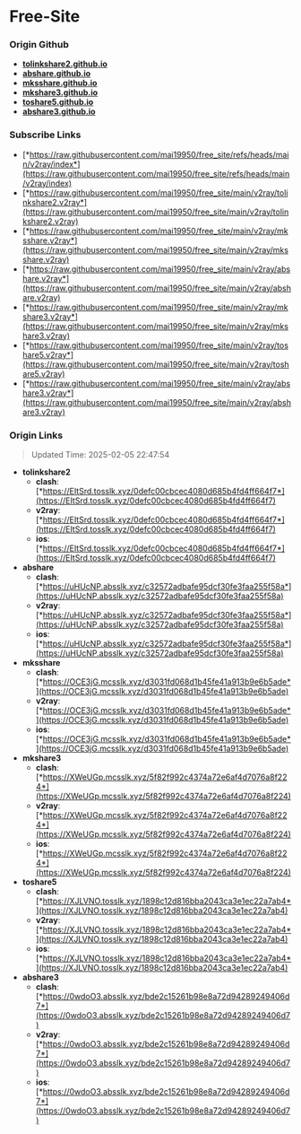 # Free-Site

### Origin Github

- [**tolinkshare2.github.io**](https://github.com/tolinkshare2/tolinkshare2.github.io)
- [**abshare.github.io**](https://github.com/abshare/abshare.github.io)
- [**mksshare.github.io**](https://github.com/mksshare/mksshare.github.io)
- [**mkshare3.github.io**](https://github.com/mkshare3/mkshare3.github.io)
- [**toshare5.github.io**](https://github.com/toshare5/toshare5.github.io)
- [**abshare3.github.io**](https://github.com/abshare3/abshare3.github.io)

### Subscribe Links

- [*https://raw.githubusercontent.com/mai19950/free_site/refs/heads/main/v2ray/index*](https://raw.githubusercontent.com/mai19950/free_site/refs/heads/main/v2ray/index)
- [*https://raw.githubusercontent.com/mai19950/free_site/main/v2ray/tolinkshare2.v2ray*](https://raw.githubusercontent.com/mai19950/free_site/main/v2ray/tolinkshare2.v2ray)
- [*https://raw.githubusercontent.com/mai19950/free_site/main/v2ray/mksshare.v2ray*](https://raw.githubusercontent.com/mai19950/free_site/main/v2ray/mksshare.v2ray)
- [*https://raw.githubusercontent.com/mai19950/free_site/main/v2ray/abshare.v2ray*](https://raw.githubusercontent.com/mai19950/free_site/main/v2ray/abshare.v2ray)
- [*https://raw.githubusercontent.com/mai19950/free_site/main/v2ray/mkshare3.v2ray*](https://raw.githubusercontent.com/mai19950/free_site/main/v2ray/mkshare3.v2ray)
- [*https://raw.githubusercontent.com/mai19950/free_site/main/v2ray/toshare5.v2ray*](https://raw.githubusercontent.com/mai19950/free_site/main/v2ray/toshare5.v2ray)
- [*https://raw.githubusercontent.com/mai19950/free_site/main/v2ray/abshare3.v2ray*](https://raw.githubusercontent.com/mai19950/free_site/main/v2ray/abshare3.v2ray)

### Origin Links

> Updated Time: 2025-02-05 22:47:54

- **tolinkshare2**
  - **clash**: [*https://EItSrd.tosslk.xyz/0defc00cbcec4080d685b4fd4ff664f7*](https://EItSrd.tosslk.xyz/0defc00cbcec4080d685b4fd4ff664f7)
  - **v2ray**: [*https://EItSrd.tosslk.xyz/0defc00cbcec4080d685b4fd4ff664f7*](https://EItSrd.tosslk.xyz/0defc00cbcec4080d685b4fd4ff664f7)
  - **ios**: [*https://EItSrd.tosslk.xyz/0defc00cbcec4080d685b4fd4ff664f7*](https://EItSrd.tosslk.xyz/0defc00cbcec4080d685b4fd4ff664f7)
- **abshare**
  - **clash**: [*https://uHUcNP.absslk.xyz/c32572adbafe95dcf30fe3faa255f58a*](https://uHUcNP.absslk.xyz/c32572adbafe95dcf30fe3faa255f58a)
  - **v2ray**: [*https://uHUcNP.absslk.xyz/c32572adbafe95dcf30fe3faa255f58a*](https://uHUcNP.absslk.xyz/c32572adbafe95dcf30fe3faa255f58a)
  - **ios**: [*https://uHUcNP.absslk.xyz/c32572adbafe95dcf30fe3faa255f58a*](https://uHUcNP.absslk.xyz/c32572adbafe95dcf30fe3faa255f58a)
- **mksshare**
  - **clash**: [*https://OCE3jG.mcsslk.xyz/d3031fd068d1b45fe41a913b9e6b5ade*](https://OCE3jG.mcsslk.xyz/d3031fd068d1b45fe41a913b9e6b5ade)
  - **v2ray**: [*https://OCE3jG.mcsslk.xyz/d3031fd068d1b45fe41a913b9e6b5ade*](https://OCE3jG.mcsslk.xyz/d3031fd068d1b45fe41a913b9e6b5ade)
  - **ios**: [*https://OCE3jG.mcsslk.xyz/d3031fd068d1b45fe41a913b9e6b5ade*](https://OCE3jG.mcsslk.xyz/d3031fd068d1b45fe41a913b9e6b5ade)
- **mkshare3**
  - **clash**: [*https://XWeUGp.mcsslk.xyz/5f82f992c4374a72e6af4d7076a8f224*](https://XWeUGp.mcsslk.xyz/5f82f992c4374a72e6af4d7076a8f224)
  - **v2ray**: [*https://XWeUGp.mcsslk.xyz/5f82f992c4374a72e6af4d7076a8f224*](https://XWeUGp.mcsslk.xyz/5f82f992c4374a72e6af4d7076a8f224)
  - **ios**: [*https://XWeUGp.mcsslk.xyz/5f82f992c4374a72e6af4d7076a8f224*](https://XWeUGp.mcsslk.xyz/5f82f992c4374a72e6af4d7076a8f224)
- **toshare5**
  - **clash**: [*https://XJLVNO.tosslk.xyz/1898c12d816bba2043ca3e1ec22a7ab4*](https://XJLVNO.tosslk.xyz/1898c12d816bba2043ca3e1ec22a7ab4)
  - **v2ray**: [*https://XJLVNO.tosslk.xyz/1898c12d816bba2043ca3e1ec22a7ab4*](https://XJLVNO.tosslk.xyz/1898c12d816bba2043ca3e1ec22a7ab4)
  - **ios**: [*https://XJLVNO.tosslk.xyz/1898c12d816bba2043ca3e1ec22a7ab4*](https://XJLVNO.tosslk.xyz/1898c12d816bba2043ca3e1ec22a7ab4)
- **abshare3**
  - **clash**: [*https://0wdoO3.absslk.xyz/bde2c15261b98e8a72d94289249406d7*](https://0wdoO3.absslk.xyz/bde2c15261b98e8a72d94289249406d7)
  - **v2ray**: [*https://0wdoO3.absslk.xyz/bde2c15261b98e8a72d94289249406d7*](https://0wdoO3.absslk.xyz/bde2c15261b98e8a72d94289249406d7)
  - **ios**: [*https://0wdoO3.absslk.xyz/bde2c15261b98e8a72d94289249406d7*](https://0wdoO3.absslk.xyz/bde2c15261b98e8a72d94289249406d7)
